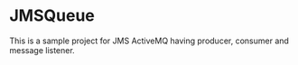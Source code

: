 # JMSQueue

This is a sample project for JMS ActiveMQ having producer, consumer and message listener.
